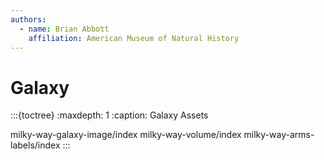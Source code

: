 ```yaml
---
authors:
  - name: Brian Abbott
    affiliation: American Museum of Natural History
---
```



# Galaxy






:::{toctree}
:maxdepth: 1
:caption: Galaxy Assets

milky-way-galaxy-image/index
milky-way-volume/index
milky-way-arms-labels/index
:::
